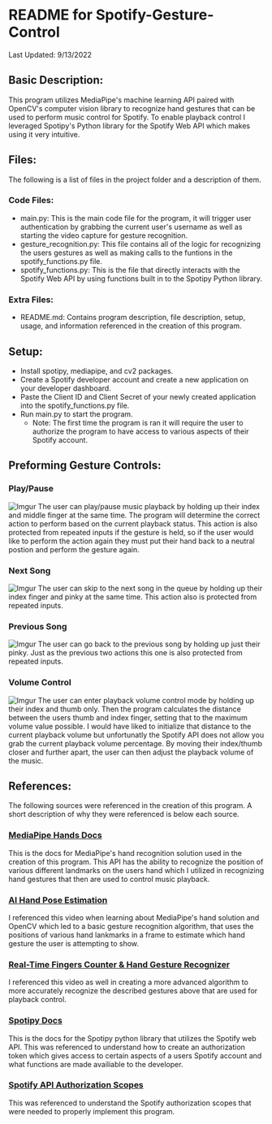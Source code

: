 # README for Spotify-Gesture-Control

Last Updated: 9/13/2022

## Basic Description:

This program utilizes MediaPipe's machine learning API paired with OpenCV's computer vision library to recognize hand gestures that can be used to perform music control for Spotify. To enable playback control I leveraged Spotipy's Python library for the Spotify Web API which makes using it very intuitive.

## Files:

The following is a list of files in the project folder and a description of them.

### Code Files:
- main.py: This is the main code file for the program, it will trigger user authentication by grabbing the current user's username as well as starting the video capture for gesture recognition.
- gesture_recognition.py: This file contains all of the logic for recognizing the users gestures as well as making calls to the funtions in the spotify_functions.py file.
- spotify_functions.py: This is the file that directly interacts with the Spotify Web API by using functions built in to the Spotipy Python library.

### Extra Files:
- README.md: Contains program description, file description, setup, usage, and information referenced in the creation of this program.

## Setup:
- Install spotipy, mediapipe, and cv2 packages.
- Create a Spotify developer account and create a new application on your developer dashboard.
- Paste the Client ID and Client Secret of your newly created application into the spotify_functions.py file.
- Run main.py to start the program.
    - Note: The first time the program is ran it will require the user to authorize the program to have access to various aspects of their Spotify account.

## Preforming Gesture Controls:
### Play/Pause
![Imgur](https://i.imgur.com/tBqLWlq.png)
The user can play/pause music playback by holding up their index and middle finger at the same time. The program will determine the correct action to perform based on the current playback status. This action is also protected from repeated inputs if the gesture is held, so if the user would like to perform the action again they must put their hand back to a neutral postion and perform the gesture again.

### Next Song
![Imgur](https://i.imgur.com/mOtG1Vu.png)
The user can skip to the next song in the queue by holding up their index finger and pinky at the same time. This action also is protected from repeated inputs.

### Previous Song
![Imgur](https://i.imgur.com/YsVIbQD.png)
The user can go back to the previous song by holding up just their pinky. Just as the previous two actions this one is also protected from repeated inputs.

### Volume Control
![Imgur](https://i.imgur.com/EM6OA5Z.png)
The user can enter playback volume control mode by holding up their index and thumb only. Then the program calculates the distance between the users thumb and index finger, setting that to the maximum volume value possible. I would have liked to initialize that distance to the current playback volume but unfortunatly the Spotify API does not allow you grab the current playback volume percentage. By moving their index/thumb closer and further apart, the user can then adjust the playback volume of the music.

## References:

The following sources were referenced in the creation of this program. A short description of why they were referenced is below each source.

### [MediaPipe Hands Docs](https://google.github.io/mediapipe/solutions/hands.html)

This is the docs for MediaPipe's hand recognition solution used in the creation of this program. This API has the ability to recognize the position of various different landmarks on the users hand which I utilized in recognizing hand gestures that then are used to control music playback.

### [AI Hand Pose Estimation](https://www.youtube.com/watch?v=vQZ4IvB07ec)

I referenced this video when learning about MediaPipe's hand solution and OpenCV which led to a basic gesture recognition algorithm, that uses the positions of various hand lankmarks in a frame to estimate which hand gesture the user is attempting to show.

### [Real-Time Fingers Counter & Hand Gesture Recognizer](https://www.youtube.com/watch?v=epwlqHHbELE)

I referenced this video as well in creating a more advanced algorithm to more accurately recognize the described gestures above that are used for playback control.

### [Spotipy Docs](https://spotipy.readthedocs.io/en/2.19.0/)

This is the docs for the Spotipy python library that utilizes the Spotify web API. This was referenced to understand how to create an authorization token which gives access to certain aspects of a users Spotify account and what functions are made availiable to the developer.

### [Spotify API Authorization Scopes](https://developer.spotify.com/documentation/general/guides/authorization/scopes/#playlist-modify-private)

This was referenced to understand the Spotify authorization scopes that were needed to properly implement this program.